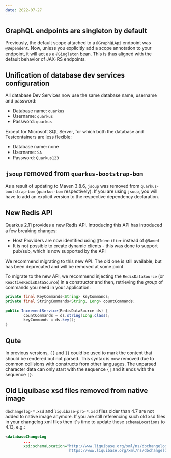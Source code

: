 ```yaml
---
date: 2022-07-27
---
```

## GraphQL endpoints are singleton by default

Previously, the default scope attached to a `@GraphQLApi` endpoint was `@Dependent`. Now, unless you explicitly add a scope annotation to your endpoint, it will act as a `@Singleton` bean. This is thus aligned with the default behavior of JAX-RS endpoints.

## Unification of database dev services configuration

All database Dev Services now use the same database name, username and password:

- Database name: `quarkus`
- Username: `quarkus`
- Password: `quarkus`

Except for Microsoft SQL Server, for which both the database and Testcontainers are less flexible:

- Database name: none
- Username: `SA`
- Password: `Quarkus123`

## `jsoup` removed from `quarkus-bootstrap-bom`

As a result of updating to Maven 3.8.6, `jsoup` was removed from `quarkus-bootstrap-bom` (`quarkus-bom` respectively).
If you are using `jsoup`, you will have to add an explicit version to the respective dependency declaration.

## New Redis API

Quarkus 2.11 provides a new Redis API.
Introducing this API has introduced a few breaking changes:

* Host Providers are now identified using `@Identifier` instead of `@Named`
* It is not possible to create dynamic clients - this was done to support pub/sub, which is now supported by the API

We recommend migrating to this new API. The old one is still available, but has been deprecated and will be removed at some point.

To migrate to the new API, we recommend injecting the `RedisDataSource` (or `ReactiveRedisDataSource`) in a constructor and then, retrieving the _group_ of commands you need in your application:

```java
private final KeyCommands<String> keyCommands;
private final StringCommands<String, Long> countCommands;

public IncrementService(RedisDataSource ds) {
        countCommands = ds.string(Long.class);
        keyCommands = ds.key(); 
}
```

## Qute

In previous versions, `{[` and `]}` could be used to mark the content that should be rendered but not parsed. This syntax is now removed due to common collisions with constructs from other languages. The unparsed character data can only start with the sequence `{|` and it ends with the sequence `|}`.

## Old Liquibase xsd files removed from native image

`dbchangelog-*.xsd` and `liquibase-pro-*.xsd` files older than 4.7 are not added to native image anymore.
If you are still referencing such old xsd files in your changelog xml files then it's time to update these `schemaLocations` to 4.13, e.g.:
```xml
<databaseChangeLog
        ...
        xsi:schemaLocation="http://www.liquibase.org/xml/ns/dbchangelog
                            https://www.liquibase.org/xml/ns/dbchangelog/dbchangelog-4.13.xsd">
```